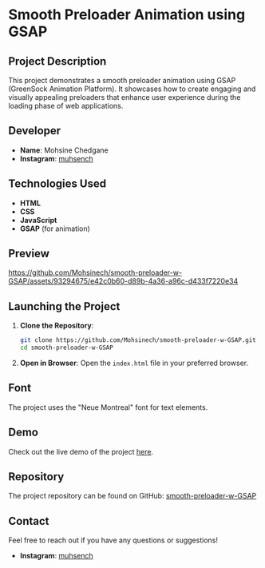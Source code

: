 # Smooth Preloader Animation using GSAP

## Project Description

This project demonstrates a smooth preloader animation using GSAP (GreenSock Animation Platform). It showcases how to create engaging and visually appealing preloaders that enhance user experience during the loading phase of web applications.

## Developer

- **Name**: Mohsine Chedgane
- **Instagram**: [muhsench](https://www.instagram.com/muhsench)

## Technologies Used

- **HTML**
- **CSS**
- **JavaScript**
- **GSAP** (for animation)

## Preview

https://github.com/Mohsinech/smooth-preloader-w-GSAP/assets/93294675/e42c0b60-d89b-4a36-a96c-d433f7220e34


## Launching the Project

1. **Clone the Repository**:
    ```bash
    git clone https://github.com/Mohsinech/smooth-preloader-w-GSAP.git
    cd smooth-preloader-w-GSAP
    ```

2. **Open in Browser**:
    Open the `index.html` file in your preferred browser.

## Font

The project uses the "Neue Montreal" font for text elements.

## Demo

Check out the live demo of the project [here](https://your-demo-link.com).

## Repository

The project repository can be found on GitHub: [smooth-preloader-w-GSAP](https://github.com/Mohsinech/smooth-preloader-w-GSAP)

## Contact

Feel free to reach out if you have any questions or suggestions!

- **Instagram**: [muhsench](https://www.instagram.com/muhsench)
